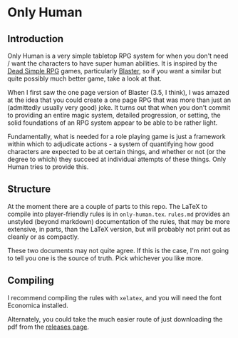 # Only Human

## Introduction

Only Human is a very simple tabletop RPG system for when you don't need / want the characters to have super human abilities. It is inspired by the [Dead Simple RPG](https://deadsimplerpg.wordpress.com/about/) games, particularly [Blaster](https://deadsimplerpg.wordpress.com/category/blaster-sf-rpg/), so if you want a similar but quite possibly much better game, take a look at that.

When I first saw the one page version of Blaster (3.5, I think), I was amazed at the idea that you could create a one page RPG that was more than just an (admittedly usually very good) joke. It turns out that when you don't commit to providing an entire magic system, detailed progression, or setting, the solid foundations of an RPG system appear to be able to be rather light.

Fundamentally, what is needed for a role playing game is just a framework within which to adjudicate actions - a system of quantifying how good characters are expected to be at certain things, and whether or not (or the degree to which) they succeed at individual attempts of these things. Only Human tries to provide this.

## Structure

At the moment there are a couple of parts to this repo. The LaTeX to compile into player-friendly rules is in `only-human.tex`. `rules.md` provides an unstyled (beyond markdown) documentation of the rules, that may be more extensive, in parts, than the LaTeX version, but will probably not print out as cleanly or as compactly.

These two documents may not quite agree. If this is the case, I'm not going to tell you one is the source of truth. Pick whichever you like more.

## Compiling

I recommend compiling the rules with `xelatex`, and you will need the font Economica installed.

Alternately, you could take the much easier route of just downloading the pdf from the [releases page](https://github.com/thewrongjames/only-human-releases).
